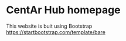 # CentAr Hub homepage

This website is buit using Bootstrap https://startbootstrap.com/template/bare 
